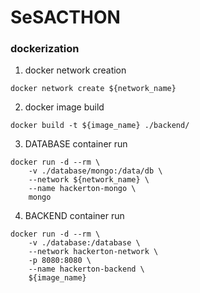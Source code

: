 # SeSACTHON

### dockerization
1. docker network creation
```
docker network create ${network_name}
```
2. docker image build
```
docker build -t ${image_name} ./backend/
```
3. DATABASE container run
```
docker run -d --rm \
    -v ./database/mongo:/data/db \
    --network ${network_name} \
    --name hackerton-mongo \
    mongo
```
4. BACKEND container run
```
docker run -d --rm \
    -v ./database:/database \
    --network hackerton-network \
    -p 8080:8080 \
    --name hackerton-backend \
    ${image_name}
```
